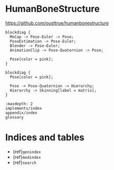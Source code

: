 # HumanBoneStructure

<https://github.com/ousttrue/humanbonestructure>

```{blockdiag}
blockdiag {
  MoCap -> Pose-Euler -> Pose;
  PoseEstimation -> Pose-Euler;
  Blender -> Pose-Euler;
  AnimationClip -> Pose-Quaternion -> Pose;

  Pose[color = pink];
}
```

```{blockdiag}
blockdiag {
  Pose[color = pink];

  Pose -> Pose-Quaternion -> Hierarchy;
  Hierarchy -> Skinning[label = matrix];
}
```

```{toctree}
:maxdepth: 2
implements/index
appendix/index
glossary
```

# Indices and tables

* {ref}`genindex`
* {ref}`modindex`
* {ref}`search`
